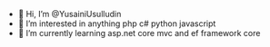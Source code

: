 - 👋 Hi, I’m @YusainiUsulludin
- 👀 I’m interested in anything php c# python javascript
- 🌱 I’m currently learning asp.net core mvc and ef framework core

<!---
YusainiUsulludin/YusainiUsulludin is a ✨ special ✨ repository because its `README.md` (this file) appears on your GitHub profile.
You can click the Preview link to take a look at your changes.
--->
